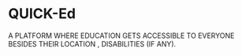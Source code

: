 # QUICK-Ed
A PLATFORM WHERE EDUCATION GETS ACCESSIBLE TO EVERYONE BESIDES THEIR LOCATION , DISABILITIES (IF ANY).
